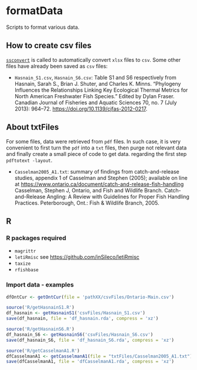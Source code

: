 # formatData

Scripts to format various data.

## How to create csv files

[`ssconvert`](https://linux.die.net/man/1/ssconvert) is called to automatically
convert `xlsx` files to `csv`. Some other files have already been saved as `csv`
files:

- `Hasnain_S1.csv`, `Hasnain_S6.csv`: Table S1 and S6 respectively from Hasnain, Sarah S., Brian J. Shuter, and Charles K. Minns. “Phylogeny Influences the Relationships Linking Key Ecological Thermal Metrics for North American Freshwater Fish Species.” Edited by Dylan Fraser. Canadian Journal of Fisheries and Aquatic Sciences 70, no. 7 (July 2013): 964–72. https://doi.org/10.1139/cjfas-2012-0217.


## About txtFiles

For some files, data were retrieved from `pdf` files. In such case, it is very
convenient to first turn the `pdf` into a `txt` files, then purge not relevant data
and finally create a small piece of code to get data. regarding the first step
`pdftotext -layout`.

- `Casselman2005_A1.txt`: summary of findings from catch-and-release studies,
appendix 1 of Casselman and Stephen (2005); available on line at
https://www.ontario.ca/document/catch-and-release-fish-handling
Casselman, Stephen J, Ontario, and Fish and Wildlife Branch. Catch-and-Release Angling: A Review with Guidelines for Proper Fish Handling Practices. Peterborough, Ont.: Fish & Wildlife Branch, 2005.


## R

### R packages required

- `magrittr`
- `letiRmisc` see https://github.com/inSileco/letiRmisc
- `taxize`
- `rfishbase`

### Import data - examples

```R
dfOntCur <- getOntCur(file = 'pathXX/csvFiles/Ontario-Main.csv')
```

```R
source('R/getHasnainS1.R')
df_hasnain <- getHasnainS1('csvFiles/Hasnain_S1.csv')
save(df_hasnain, file = 'df_hasnain.rda', compress = 'xz')
```


```R
source('R/getHasnainS6.R')
df_hasnain_S6 <- getHasnainS6('csvFiles/Hasnain_S6.csv')
save(df_hasnain_S6, file = 'df_hasnain_S6.rda', compress = 'xz')
```

```R
source('R/getCasselmanA1.R')
dfCasselmanA1 <- getCasselmanA1(file = "txtFiles/Casselman2005_A1.txt")
save(dfCasselmanA1, file = 'dfCasselmanA1.rda', compress = 'xz')
```
